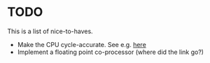 # TODO
This is a list of nice-to-haves.

* Make the CPU cycle-accurate. See e.g.
  [here](https://floooh.github.io/2019/12/13/cycle-stepped-6502.html?fbclid=IwAR3e9GCwjg5ESL5qjwvB1GaU1od0_3GttwHnMs3881puRfdp829TO965Leo)
* Implement a floating point co-processor (where did the link go?)

